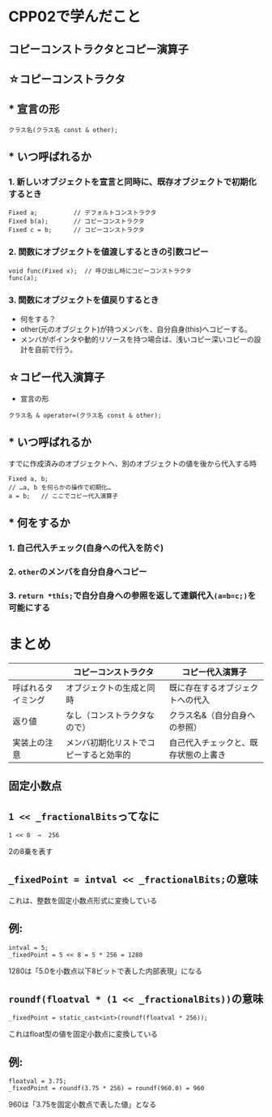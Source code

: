 # CPP02で学んだこと
## コピーコンストラクタとコピー演算子
## ☆コピーコンストラクタ
## * 宣言の形
```
クラス名(クラス名 const & other);
```
## * いつ呼ばれるか
### 1. 新しいオブジェクトを宣言と同時に、既存オブジェクトで初期化するとき
```
Fixed a;          // デフォルトコンストラクタ
Fixed b(a);       // コピーコンストラクタ
Fixed c = b;      // コピーコンストラクタ
```
### 2. 関数にオブジェクトを値渡しするときの引数コピー
```
void func(Fixed x);  // 呼び出し時にコピーコンストラクタ
func(a);
```
### 3. 関数にオブジェクトを値戻りするとき
* 何をする？
* other(元のオブジェクト)が持つメンバを、自分自身(this)へコピーする。
* メンバがポインタや動的リソースを持つ場合は、浅いコピー深いコピーの設計を自前で行う。<br>

##  ☆コピー代入演算子
* 宣言の形
```
クラス名 & operator=(クラス名 const & other);
```
## * いつ呼ばれるか
すでに作成済みのオブジェクトへ、別のオブジェクトの値を後から代入する時
```
Fixed a, b;
// …a, b を何らかの操作で初期化…
a = b;   // ここでコピー代入演算子
```
## * 何をするか
### 1. 自己代入チェック(自身への代入を防ぐ)
### 2. ```other```のメンバを自分自身へコピー
### 3. ```return *this;```で自分自身への参照を返して連鎖代入```(a=b=c;)```を可能にする
# まとめ
| | コピーコンストラクタ | コピー代入演算子|
|--- |---------------|------------------|
呼ばれるタイミング | オブジェクトの生成と同時 | 既に存在するオブジェクトへの代入
返り値 | なし（コンストラクタなので） | クラス名&（自分自身への参照）
実装上の注意 | メンバ初期化リストでコピーすると効率的 | 自己代入チェックと、既存状態の上書き

##  固定小数点
## ```1 << _fractionalBits```ってなに
```
1 << 8  →  256
```
2の8乗を表す
## ```_fixedPoint = intval << _fractionalBits;```の意味
これは、整数を固定小数点形式に変換している
## 例:
```
intval = 5;
_fixedPoint = 5 << 8 = 5 * 256 = 1280
```
1280は「5.0を小数点以下8ビットで表した内部表現」になる
## ```roundf(floatval * (1 << _fractionalBits))```の意味
```
_fixedPoint = static_cast<int>(roundf(floatval * 256));
```
これはfloat型の値を固定小数点に変換している
## 例:
```
floatval = 3.75;
_fixedPoint = roundf(3.75 * 256) = roundf(960.0) = 960
```
960は「3.75を固定小数点で表した値」となる